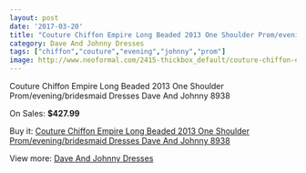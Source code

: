 ```yaml
---
layout: post
date: '2017-03-20'
title: "Couture Chiffon Empire Long Beaded 2013 One Shoulder Prom/evening/bridesmaid Dresses Dave And Johnny 8938"
category: Dave And Johnny Dresses
tags: ["chiffon","couture","evening","johnny","prom"]
image: http://www.neoformal.com/2415-thickbox_default/couture-chiffon-empire-long-beaded-2013-one-shoulder-prom-evening-bridesmaid-dresses-dave-and-johnny-8938.jpg
---
```

Couture Chiffon Empire Long Beaded 2013 One Shoulder Prom/evening/bridesmaid Dresses Dave And Johnny 8938

On Sales: **$427.99**
<a href="https://www.neoformal.com/en/dave-and-johnny-dresses/909-couture-chiffon-empire-long-beaded-2013-one-shoulder-prom-evening-bridesmaid-dresses-dave-and-johnny-8938.html"><amp-img layout="responsive" width="600" height="600" src="//www.neoformal.com/2415-thickbox_default/couture-chiffon-empire-long-beaded-2013-one-shoulder-prom-evening-bridesmaid-dresses-dave-and-johnny-8938.jpg" alt="Couture Chiffon Empire Long Beaded 2013 One Shoulder Prom/evening/bridesmaid Dresses Dave And Johnny 8938 0" /></a>
<a href="https://www.neoformal.com/en/dave-and-johnny-dresses/909-couture-chiffon-empire-long-beaded-2013-one-shoulder-prom-evening-bridesmaid-dresses-dave-and-johnny-8938.html"><amp-img layout="responsive" width="600" height="600" src="//www.neoformal.com/2416-thickbox_default/couture-chiffon-empire-long-beaded-2013-one-shoulder-prom-evening-bridesmaid-dresses-dave-and-johnny-8938.jpg" alt="Couture Chiffon Empire Long Beaded 2013 One Shoulder Prom/evening/bridesmaid Dresses Dave And Johnny 8938 1" /></a>

Buy it: [Couture Chiffon Empire Long Beaded 2013 One Shoulder Prom/evening/bridesmaid Dresses Dave And Johnny 8938](https://www.neoformal.com/en/dave-and-johnny-dresses/909-couture-chiffon-empire-long-beaded-2013-one-shoulder-prom-evening-bridesmaid-dresses-dave-and-johnny-8938.html "Couture Chiffon Empire Long Beaded 2013 One Shoulder Prom/evening/bridesmaid Dresses Dave And Johnny 8938")

View more: [Dave And Johnny Dresses](https://www.neoformal.com/en/9-dave-and-johnny-dresses "Dave And Johnny Dresses")